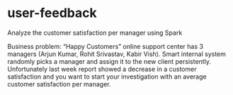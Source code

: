 # user-feedback
Analyze the customer satisfaction per manager using Spark

Business problem: “Happy Customers” online support center has 3 managers (Arjun Kumar, Rohit Srivastav, Kabir Vish). Smart internal system randomly picks a manager and assign it to the new client persistently. Unfortunately last week report showed a decrease in a customer satisfaction and you want to start your investigation with an average customer satisfaction per manager.

